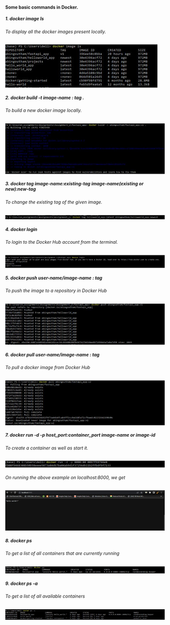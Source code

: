#### Some basic commands in Docker.

##### 1. docker image ls

###### To display all the docker images present locally.

![](Images/docker_image_list.JPG)



##### 2. docker build -t image-name : tag .

###### To build a new docker image locally.

![](Images/docker_build_new.JPG)



##### 3. docker tag image-name:existing-tag image-name(existing or new):new-tag
  
###### To change the existing tag of the given image.
  
![](Images/docker_changing_tagname.JPG)
  
  
  
##### 4. docker login

###### To login to the Docker Hub account from the terminal.

![](Images/docker_login(before_push).JPG)



##### 5. docker push user-name/image-name : tag

###### To push the image to a repository in Docker Hub

![](Images/docker_push_new.jpg)



##### 6. docker pull user-name/image-name : tag

###### To pull a docker image from Docker Hub

![](Images/docker_pull.JPG)



##### 7. docker run -d -p  host_port:container_port  image-name or image-id

###### To create a container as well as start it.

![](Images/docker_run_new.JPG)

###### On running the above example on localhost:8000, we get

![](Images/localhost.JPG)



##### 8. docker ps

###### To get a list of all containers that are currently running

![](Images/list_of_running_containers.JPG)



##### 9. docker ps -a

###### To get a list of all available containers

![](Images/list_of_all_containers.JPG)



